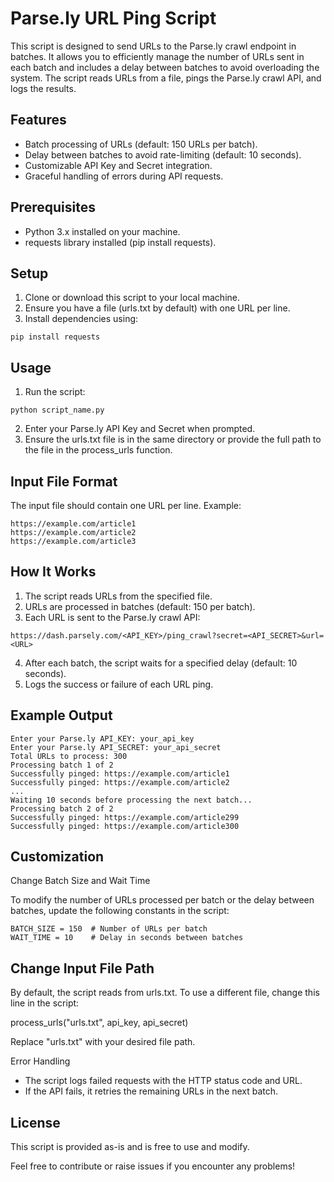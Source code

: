# Parse.ly URL Ping Script

This script is designed to send URLs to the Parse.ly crawl endpoint in batches. It allows you to efficiently manage the number of URLs sent in each batch and includes a delay between batches to avoid overloading the system. The script reads URLs from a file, pings the Parse.ly crawl API, and logs the results.

## Features
- Batch processing of URLs (default: 150 URLs per batch).
- Delay between batches to avoid rate-limiting (default: 10 seconds).
- Customizable API Key and Secret integration.
- Graceful handling of errors during API requests.

## Prerequisites
- Python 3.x installed on your machine.
- requests library installed (pip install requests).

## Setup
1. Clone or download this script to your local machine.
2. Ensure you have a file (urls.txt by default) with one URL per line.
3. Install dependencies using:

```
pip install requests
```

## Usage
1. Run the script:

```
python script_name.py
```

2. Enter your Parse.ly API Key and Secret when prompted.
3. Ensure the urls.txt file is in the same directory or provide the full path to the file in the process_urls function.

## Input File Format

The input file should contain one URL per line. Example:

```			
https://example.com/article1
https://example.com/article2
https://example.com/article3
```

## How It Works
1. The script reads URLs from the specified file.
2. URLs are processed in batches (default: 150 per batch).
3. Each URL is sent to the Parse.ly crawl API:

```
https://dash.parsely.com/<API_KEY>/ping_crawl?secret=<API_SECRET>&url=<URL>
```

4. After each batch, the script waits for a specified delay (default: 10 seconds).
5. Logs the success or failure of each URL ping.

## Example Output

```
Enter your Parse.ly API_KEY: your_api_key
Enter your Parse.ly API_SECRET: your_api_secret
Total URLs to process: 300
Processing batch 1 of 2
Successfully pinged: https://example.com/article1
Successfully pinged: https://example.com/article2
...
Waiting 10 seconds before processing the next batch...
Processing batch 2 of 2
Successfully pinged: https://example.com/article299
Successfully pinged: https://example.com/article300
```

## Customization

Change Batch Size and Wait Time

To modify the number of URLs processed per batch or the delay between batches, update the following constants in the script:

```
BATCH_SIZE = 150  # Number of URLs per batch
WAIT_TIME = 10    # Delay in seconds between batches
```

## Change Input File Path

By default, the script reads from urls.txt. To use a different file, change this line in the script:

process_urls("urls.txt", api_key, api_secret)

Replace "urls.txt" with your desired file path.

Error Handling
- The script logs failed requests with the HTTP status code and URL.
- If the API fails, it retries the remaining URLs in the next batch.

## License

This script is provided as-is and is free to use and modify.

Feel free to contribute or raise issues if you encounter any problems!

